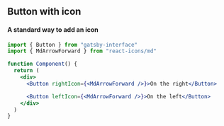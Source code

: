 ## Button with icon

#### A standard way to add an icon

```jsx
import { Button } from "gatsby-interface"
import { MdArrowForward } from "react-icons/md"

function Component() {
  return (
    <div>
      <Button rightIcon={<MdArrowForward />}>On the right</Button>

      <Button leftIcon={<MdArrowForward />}>On the left</Button>
    </div>
  )
}
```
